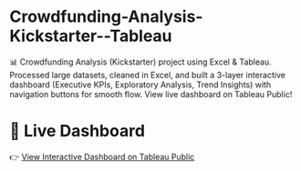 # Crowdfunding-Analysis-Kickstarter--Tableau
📊 Crowdfunding Analysis (Kickstarter) project using Excel &amp; Tableau. Processed large datasets, cleaned in Excel, and built a 3-layer interactive dashboard (Executive KPIs, Exploratory Analysis, Trend Insights) with navigation buttons for smooth flow. View live dashboard on Tableau Public!
# 🔹 Live Dashboard  
👉 [View Interactive Dashboard on Tableau Public](https://public.tableau.com/views/UpdatedExploratoryVisuals__17567226534690/Dashboard)



